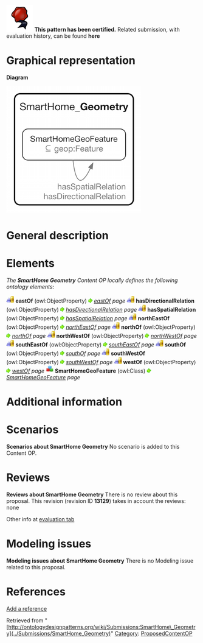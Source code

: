 [![](../images/thumb/b/b5/Certified.png/70px-Certified.png)](../Image/Certified.png "Certified.png") __This pattern has been certified.__
Related submission, with evaluation history, can be found __here__





#  Graphical representation


__Diagram__




[![Image:Geo.png](../images/c/c9/Geo.png)](../Image/Geo.png "Image:Geo.png")




#  General description


  




#  Elements


_The __SmartHome Geometry__ Content OP locally defines the following ontology elements:_



[![ObjectProperty](../images/thumb/c/c3/ObjectProperty.gif/20px-ObjectProperty.gif)](../Image/ObjectProperty.gif "ObjectProperty") __eastOf__ (owl:ObjectProperty) 
 [![](../images/thumb/8/87/ArrowRight.gif/11px-ArrowRight.gif)](../Image/ArrowRight.gif "ArrowRight.gif") _[eastOf](../Submissions/SmartHome_Geometry/eastOf "Submissions:SmartHome Geometry/eastOf") page_
[![ObjectProperty](../images/thumb/c/c3/ObjectProperty.gif/20px-ObjectProperty.gif)](../Image/ObjectProperty.gif "ObjectProperty") __hasDirectionalRelation__ (owl:ObjectProperty) 
 [![](../images/thumb/8/87/ArrowRight.gif/11px-ArrowRight.gif)](../Image/ArrowRight.gif "ArrowRight.gif") _[hasDirectionalRelation](../Submissions/SmartHome_Geometry/hasDirectionalRelation "Submissions:SmartHome Geometry/hasDirectionalRelation") page_
[![ObjectProperty](../images/thumb/c/c3/ObjectProperty.gif/20px-ObjectProperty.gif)](../Image/ObjectProperty.gif "ObjectProperty") __hasSpatialRelation__ (owl:ObjectProperty) 
 [![](../images/thumb/8/87/ArrowRight.gif/11px-ArrowRight.gif)](../Image/ArrowRight.gif "ArrowRight.gif") _[hasSpatialRelation](../Submissions/SmartHome_Geometry/hasSpatialRelation "Submissions:SmartHome Geometry/hasSpatialRelation") page_
[![ObjectProperty](../images/thumb/c/c3/ObjectProperty.gif/20px-ObjectProperty.gif)](../Image/ObjectProperty.gif "ObjectProperty") __northEastOf__ (owl:ObjectProperty) 
 [![](../images/thumb/8/87/ArrowRight.gif/11px-ArrowRight.gif)](../Image/ArrowRight.gif "ArrowRight.gif") _[northEastOf](../Submissions/SmartHome_Geometry/northEastOf "Submissions:SmartHome Geometry/northEastOf") page_
[![ObjectProperty](../images/thumb/c/c3/ObjectProperty.gif/20px-ObjectProperty.gif)](../Image/ObjectProperty.gif "ObjectProperty") __northOf__ (owl:ObjectProperty) 
 [![](../images/thumb/8/87/ArrowRight.gif/11px-ArrowRight.gif)](../Image/ArrowRight.gif "ArrowRight.gif") _[northOf](../Submissions/SmartHome_Geometry/northOf "Submissions:SmartHome Geometry/northOf") page_
[![ObjectProperty](../images/thumb/c/c3/ObjectProperty.gif/20px-ObjectProperty.gif)](../Image/ObjectProperty.gif "ObjectProperty") __northWestOf__ (owl:ObjectProperty) 
 [![](../images/thumb/8/87/ArrowRight.gif/11px-ArrowRight.gif)](../Image/ArrowRight.gif "ArrowRight.gif") _[northWestOf](../Submissions/SmartHome_Geometry/northWestOf "Submissions:SmartHome Geometry/northWestOf") page_
[![ObjectProperty](../images/thumb/c/c3/ObjectProperty.gif/20px-ObjectProperty.gif)](../Image/ObjectProperty.gif "ObjectProperty") __southEastOf__ (owl:ObjectProperty) 
 [![](../images/thumb/8/87/ArrowRight.gif/11px-ArrowRight.gif)](../Image/ArrowRight.gif "ArrowRight.gif") _[southEastOf](../Submissions/SmartHome_Geometry/southEastOf "Submissions:SmartHome Geometry/southEastOf") page_
[![ObjectProperty](../images/thumb/c/c3/ObjectProperty.gif/20px-ObjectProperty.gif)](../Image/ObjectProperty.gif "ObjectProperty") __southOf__ (owl:ObjectProperty) 
 [![](../images/thumb/8/87/ArrowRight.gif/11px-ArrowRight.gif)](../Image/ArrowRight.gif "ArrowRight.gif") _[southOf](../Submissions/SmartHome_Geometry/southOf "Submissions:SmartHome Geometry/southOf") page_
[![ObjectProperty](../images/thumb/c/c3/ObjectProperty.gif/20px-ObjectProperty.gif)](../Image/ObjectProperty.gif "ObjectProperty") __southWestOf__ (owl:ObjectProperty) 
 [![](../images/thumb/8/87/ArrowRight.gif/11px-ArrowRight.gif)](../Image/ArrowRight.gif "ArrowRight.gif") _[southWestOf](../Submissions/SmartHome_Geometry/southWestOf "Submissions:SmartHome Geometry/southWestOf") page_
[![ObjectProperty](../images/thumb/c/c3/ObjectProperty.gif/20px-ObjectProperty.gif)](../Image/ObjectProperty.gif "ObjectProperty") __westOf__ (owl:ObjectProperty) 
 [![](../images/thumb/8/87/ArrowRight.gif/11px-ArrowRight.gif)](../Image/ArrowRight.gif "ArrowRight.gif") _[westOf](../Submissions/SmartHome_Geometry/westOf "Submissions:SmartHome Geometry/westOf") page_
[![Class](../images/thumb/2/27/Class.gif/20px-Class.gif)](../Image/Class.gif "Class") __SmartHomeGeoFeature__ (owl:Class) 
 [![](../images/thumb/8/87/ArrowRight.gif/11px-ArrowRight.gif)](../Image/ArrowRight.gif "ArrowRight.gif") _[SmartHomeGeoFeature](../Submissions/SmartHome_Geometry/SmartHomeGeoFeature "Submissions:SmartHome Geometry/SmartHomeGeoFeature") page_
#  Additional information


#  Scenarios



__Scenarios about SmartHome Geometry__
No scenario is added to this Content OP.




#  Reviews



__Reviews about SmartHome Geometry__
There is no review about this proposal.
This revision (revision ID __13129__) takes in account the reviews: none


Other info at [evaluation tab](http://ontologydesignpatterns.org/wiki/index.php?title=Submissions:SmartHome_Geometry&action=evaluation "http://ontologydesignpatterns.org/wiki/index.php?title=Submissions:SmartHome_Geometry&action=evaluation")




  




#  Modeling issues



__Modeling issues about SmartHome Geometry__
There is no Modeling issue related to this proposal.




  




#  References


[Add a reference](index.php@title=Odp%253AAdd_reference&subject=Submissions%253ASmartHome+Geometry.html "http://ontologydesignpatterns.org/wiki/index.php?title=Odp:Add_reference&subject=Submissions%3ASmartHome+Geometry")


  






Retrieved from "[http://ontologydesignpatterns.org/wiki/Submissions:SmartHome\_Geometry](../Submissions/SmartHome_Geometry)"
 [Category](http://ontologydesignpatterns.org/wiki/Special:Categories "Special:Categories"): [ProposedContentOP](../Category/ProposedContentOP "Category:ProposedContentOP")